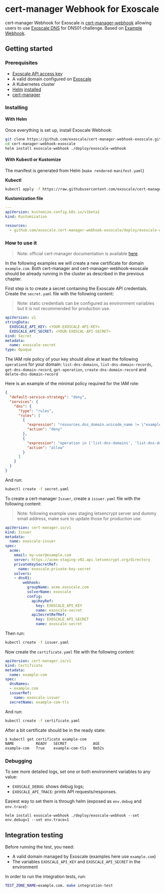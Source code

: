 # cert-manager Webhook for Exoscale

cert-manager Webhook for Exoscale is [cert-manager-webhook](https://cert-manager.io/docs/configuration/acme/dns01/webhook/) allowing users to use [Exoscale DNS](https://community.exoscale.com/documentation/dns/) for DNS01 challenge.
Based on [Example Webhook](https://github.com/cert-manager/webhook-example).

## Getting started

### Prerequisites

- [Exoscale API access key](https://community.exoscale.com/documentation/iam/quick-start/)
- A valid domain configured on [Exoscale](https://community.exoscale.com/documentation/dns/)
- A Kubernetes cluster
- [Helm](https://helm.sh/) [installed](https://helm.sh/docs/intro/install/)
- [cert-manager](https://cert-manager.io/docs/installation/)

### Installing

#### With Helm

Once everything is set up, install Exoscale Webhook:
```bash
git clone https://github.com/exoscale/cert-manager-webhook-exoscale.git
cd cert-manager-webhook-exoscale
helm install exoscale-webhook ./deploy/exoscale-webhook
```

#### With Kubectl or Kustomize

The manifest is generated from Helm (`make rendered-manifest.yaml`)

**Kubectl**
```bash
kubectl apply -f https://raw.githubusercontent.com/exoscale/cert-manager-webhook-exoscale/master/deploy/exoscale-webhook-kustomize/deploy.yaml
```

**Kustomization file**
```yaml
---
apiVersion: kustomize.config.k8s.io/v1beta1
kind: Kustomization

resources:
  - github.com/exoscale.cert-manager-webhook-exoscale/deploy/exoscale-webhook-kustomize
```


### How to use it

> Note: official cert-manager documentation is available [here](https://cert-manager.io/docs/usage/).

In the following examples we will create a new certificate for domain `example.com`.
Both cert-manager and cert-manager-webhook-exoscale should be already running in the cluster as described in the previous chapter.

First step is to create a secret containing the Exoscale API credentials. Create the `secret.yaml` file with the following content:

> Note: static credentials can be configured as environment variables but it is not recommended for production use.

```yaml
apiVersion: v1
stringData:
  EXOSCALE_API_KEY: <YOUR-EXOSCALE-API-KEY>
  EXOSCALE_API_SECRET: <YOUR-EXOSCAL-API-SECRET>
kind: Secret
metadata:
  name: exoscale-secret
type: Opaque
```

The IAM role policy of your key should allow at least the following `operation`s for your domain: `list-dns-domains`, `list-dns-domain-records`, `get-dns-domain-record`, `get-operation`, `create-dns-domain-record` and `delete-dns-domain-record`

Here is an example of the minimal policy required for the IAM role:

```json
{
  "default-service-strategy": "deny",
  "services": {
    "dns": {
      "type": "rules",
      "rules": [
        {
          "expression": "resources.dns_domain.unicode_name != \"example.com\"",
          "action": "deny"
        },
        {
          "expression": "operation in ['list-dns-domains', 'list-dns-domain-records', 'get-dns-domain-record', 'get-operation', 'create-dns-domain-record', 'delete-dns-domain-record']",
          "action": "allow"
        }
      ]
    }
  }
}
```

And run:
```bash
kubectl create -f secret.yaml
```

To create a cert-manager `Issuer`, create a  `issuer.yaml` file with the following content:

> Note: following example uses staging letsencrypt server and dummy email address, make sure to update those for production use.

```yaml
apiVersion: cert-manager.io/v1
kind: Issuer
metadata:
  name: exoscale-issuer
spec:
  acme:
    email: my-user@example.com
    server: https://acme-staging-v02.api.letsencrypt.org/directory
    privateKeySecretRef:
      name: exoscale-private-key-secret
    solvers:
    - dns01:
        webhook:
          groupName: acme.exoscale.com
          solverName: exoscale
          config:
            apiKeyRef:
              key: EXOSCALE_API_KEY
              name: exoscale-secret
            apiSecretRefRef:
              key: EXOSCALE_API_SECRET
              name: exoscale-secret
```

Then run:
```bash
kubectl create -f issuer.yaml
```

Now create the `certificate.yaml` file with the following content:
```yaml
apiVersion: cert-manager.io/v1
kind: Certificate
metadata:
  name: example-com
spec:
  dnsNames:
  - example.com
  issuerRef:
    name: exoscale-issuer
  secretName: example-com-tls
```

And run:
```bash
kubectl create -f certificate.yaml
```

After a bit certificate should be in the ready state:
```bash
$ kubectl get certificate example-com
NAME          READY   SECRET            AGE
example-com   True    example-com-tls   0m52s
```

### Debugging

To see more detailed logs, set one or both environment variables to any value:
- `EXOSCALE_DEBUG`: shows debug logs;
- `EXOSCALE_API_TRACE`: prints API requests/responses.

Easiest way to set them is through helm (exposed as `env.debug` and `env.trace`):

```
helm install exoscale-webhook ./deploy/exoscale-webhook --set env.debug=1 --set env.trace=1
```

## Integration testing

Before running the test, you need:
- A valid domain managed by Exoscale (examples here use `example.com`)
- The variables `EXOSCALE_API_KEY` and `EXOSCALE_API_SECRET` in the environment

In order to run the integration tests, run:
```bash
TEST_ZONE_NAME=example.com. make integration-test
```
